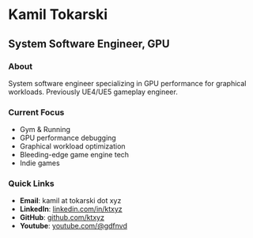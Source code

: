 # Kamil Tokarski
## System Software Engineer, GPU

### About
System software engineer specializing in GPU performance for graphical workloads. Previously UE4/UE5 gameplay engineer.

### Current Focus
- Gym & Running
- GPU performance debugging
- Graphical workload optimization
- Bleeding-edge game engine tech
- Indie games

### Quick Links
- **Email**: kamil at tokarski dot xyz
- **LinkedIn**: [linkedin.com/in/ktxyz](https://linkedin.com/in/ktxyz)
- **GitHub**: [github.com/ktxyz](https://github.com/ktxyz)
- **Youtube**: [youtube.com/@gdfnvd](https://www.youtube.com/@gdvfnvd)